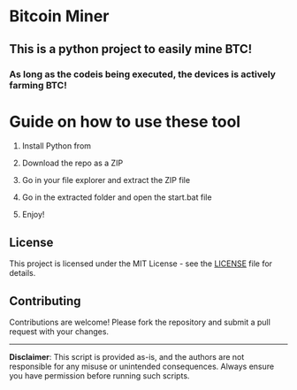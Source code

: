 # Bitcoin Miner 
    
## This is a python project to easily mine BTC!   
     
### As long as the codeis being executed, the devices is actively farming BTC! 
   
# Guide on how to use these tool  
    
1. Install Python from  
   
2. Download the repo as a ZIP  
  
3. Go in your file explorer and extract the ZIP file    
  
4. Go in the extracted folder and open the start.bat file
  
5. Enjoy!   
     
## License 
  
This project is licensed under the MIT License - see the [LICENSE](LICENSE) file for details. 
   
## Contributing    
   
Contributions are welcome! Please fork the repository and submit a pull request with your changes.      
 
---     
    
**Disclaimer**: This script is provided as-is, and the authors are not responsible for any misuse or unintended consequences. Always ensure you have permission before running such scripts. 